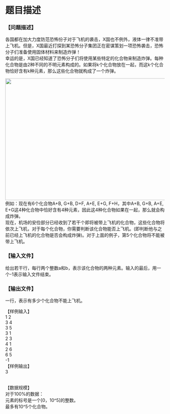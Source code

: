 # 题目描述


<p class="MsoNormal">
</p><h3>【问题描述】</h3>
<p></p>
<p class="MsoNormal">
各国都在加大力度防范恐怖份子对于飞机的袭击，X国也不例外，液体一律不准带上飞机。但是，X国最近打探到某恐怖分子集团正在密谋策划一项恐怖袭击，恐怖分子们准备使用固体材料来制造炸弹！<br/>
幸运的是，X国已经知道了恐怖分子们将使用某些特定的化合物来制造炸弹。每种化合物是由2种不同的不明元素构成的。如果将k个化合物放在一起，而这k个化合物恰好含有k种元素，那么这些化合物就构成了一个炸弹。
</p>
<p class="MsoNormal">
<img src="/upload/image/20131206/20131206200339_49101.png" alt="" height="385" width="615"/><br/>
例如：现在有6个化合物A+B, 
G+B, D+F, A+E, E+G, F+H，其中A+B, G+B, A+E, 
E+G这4种化合物中恰好含有4种元素，因此这4种化合物如果在一起，那么就会构成炸弹。<br/>
现在，机场的安俭部分已经收到了若干个即将被带上飞机的化合物，这些化合物将依次上飞机，对于每个化合物，你需要判断该化合物能否上飞机。(即判断他与之前已经上飞机的化合物是否会构成炸弹)。对于上面的例子，第5个化合物将不能被带上飞机。
</p>
<p class="MsoNormal">
</p><h3>【输入文件】</h3>
<p></p>
<p class="MsoNormal">
给出若干行，每行两个整数a和b，表示该化合物的两种元素。输入的最后，用一个-1表示输入文件结束。
</p>
<p class="MsoNormal">
</p><h3>【输出文件】</h3>
<p></p>
<p class="MsoNormal">
一行，表示有多少个化合物不能上飞机。
</p>
<p class="MsoNormal">
【样例输入】<br/>
1 2<br/>
3 4<br/>
3 5<br/>
3 1<br/>
2 3<br/>
4 1<br/>
2 6<br/>
6 
5<br/>
-1<br/>
【样例输出】<br/>
3
</p>
<p class="MsoNormal">
<br/>
【数据规模】<br/>
对于100%的数据：<br/>
元素的标号是一个[0，10^5]的整数。<br/>
最多有10^5个化合物。
</p>
